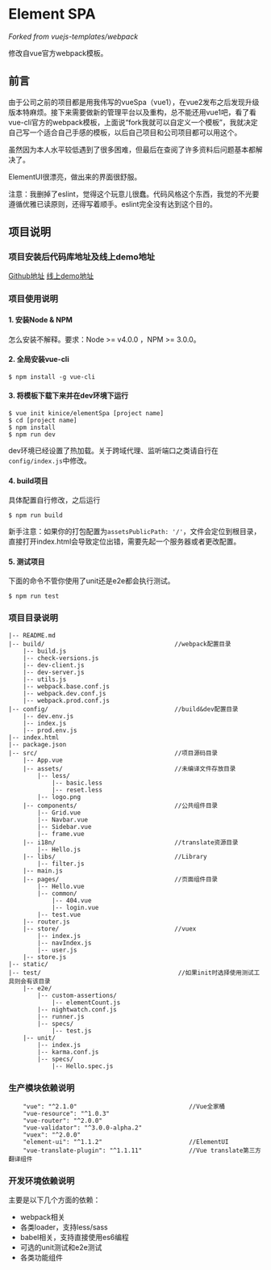 # Element SPA

*Forked from vuejs-templates/webpack*

修改自vue官方webpack模板。

## 前言

由于公司之前的项目都是用我伟写的vueSpa（vue1），在vue2发布之后发现升级版本特麻烦。接下来需要做新的管理平台以及重构，总不能还用vue1吧，看了看vue-cli官方的webpack模板，上面说“fork我就可以自定义一个模板”，我就决定自己写一个适合自己手感的模板，以后自己项目和公司项目都可以用这个。

虽然因为本人水平较低遇到了很多困难，但最后在查阅了许多资料后问题基本都解决了。

ElementUI很漂亮，做出来的界面很舒服。

注意：我删掉了eslint，觉得这个玩意儿很蠢。代码风格这个东西，我觉的不光要遵循优雅已读原则，还得写着顺手。eslint完全没有达到这个目的。

## 项目说明

### 项目安装后代码库地址及线上demo地址

[Github地址](https://github.com/Kinice/Element-SPA-Sample)
[线上demo地址](https://kinice.github.io/Element-SPA-Sample)

### 项目使用说明

#### 1. 安装Node & NPM

  怎么安装不解释。要求：Node >= v4.0.0 ，NPM >= 3.0.0。

#### 2. 全局安装vue-cli

```
$ npm install -g vue-cli
```

#### 3. 将模板下载下来并在dev环境下运行

```
$ vue init kinice/elementSpa [project name]
$ cd [project name]
$ npm install
$ npm run dev
```
dev环境已经设置了热加载。关于跨域代理、监听端口之类请自行在`config/index.js`中修改。

#### 4. build项目

具体配置自行修改，之后运行

```
$ npm run build
```
新手注意：如果你的打包配置为`assetsPublicPath: '/'`，文件会定位到根目录，直接打开index.html会导致定位出错，需要先起一个服务器或者更改配置。

#### 5. 测试项目

下面的命令不管你使用了unit还是e2e都会执行测试。
```
$ npm run test
```

### 项目目录说明

```
|-- README.md
|-- build/                                    //webpack配置目录
    |-- build.js
    |-- check-versions.js
    |-- dev-client.js
    |-- dev-server.js
    |-- utils.js
    |-- webpack.base.conf.js
    |-- webpack.dev.conf.js
    |-- webpack.prod.conf.js
|-- config/                                   //build&dev配置目录
    |-- dev.env.js
    |-- index.js
    |-- prod.env.js
|-- index.html
|-- package.json
|-- src/                                      //项目源码目录
    |-- App.vue
    |-- assets/                               //未编译文件存放目录
        |-- less/
            |-- basic.less
            |-- reset.less
        |-- logo.png
    |-- components/                           //公共组件目录
        |-- Grid.vue
        |-- Navbar.vue
        |-- Sidebar.vue
        |-- frame.vue
    |-- i18n/                                 //translate资源目录
        |-- Hello.js
    |-- libs/                                 //Library
        |-- filter.js
    |-- main.js
    |-- pages/                                //页面组件目录
        |-- Hello.vue
        |-- common/
            |-- 404.vue
            |-- login.vue
        |-- test.vue
    |-- router.js
    |-- store/                                //vuex
        |-- index.js
        |-- navIndex.js
        |-- user.js
    |-- store.js
|-- static/
|-- test/                                      //如果init时选择使用测试工具则会有该目录
    |-- e2e/
        |-- custom-assertions/
            |-- elementCount.js
        |-- nightwatch.conf.js
        |-- runner.js
        |-- specs/
            |-- test.js
    |-- unit/
        |-- index.js
        |-- karma.conf.js
        |-- specs/
            |-- Hello.spec.js
```
### 生产模块依赖说明

```
    "vue": "^2.1.0"                               //Vue全家桶
    "vue-resource": "^1.0.3"
    "vue-router": "^2.0.0"
    "vue-validator": "^3.0.0-alpha.2"
    "vuex": "^2.0.0"
    "element-ui": "^1.1.2"                        //ElementUI
    "vue-translate-plugin": "^1.1.11"             //Vue translate第三方翻译组件
```

### 开发环境依赖说明

主要是以下几个方面的依赖：

* webpack相关
* 各类loader，支持less/sass
* babel相关，支持直接使用es6编程
* 可选的unit测试和e2e测试
* 各类功能组件
